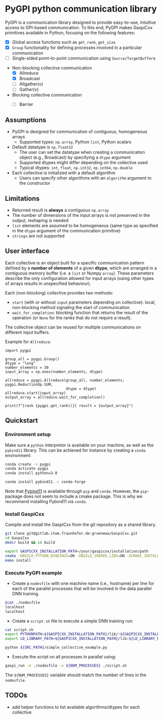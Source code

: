
# PyGPI python communication library

PyGPI is a communication library designed to provide easy-to-use, intuitive access to GPI-based
communication.
To this end, PyGPI makes GaspiCxx primitives available in Python, focusing on the
following features:
* [X] Global access functions such as `get_rank`, `get_size`
* [X] `Group` functionality for defining processes involved in a particular communication
* [ ] Single-sided point-to-point communication using `Source/TargetBuffer`s
* Non-blocking collective communication
  - [X] Allreduce
  - [X] Broadcast
  - [ ] Allgather(v)
  - [ ] Gather(v)
* Blocking collective communication
  - [ ] Barrier


## Assumptions
* PyGPI is designed for communication of contiguous, homogeneous arrays
  * Supported types: `np.array`, Python `list`, Python scalars
* Default datatype is `np.float32`
  * The user can set the datatype when creating a communication object (e.g., Broadcast) by
    specifying a `dtype` argument
  * Supported dtypes might differ depending on the collective used
  * Typical dtypes: `int`, `float`, `np.int32`, `np.int64`, `np.double`
* Each collective is initialized with a default algorithm
  * Users can specify other algorithms with an `algorithm` argument to the constructor

## Limitations

* Returned result is **always** a contiguous `np.array`
* The number of dimensions of the input arrays is not preserved in the output; reshaping is needed
* `list` elements are assumed to be homogeneous (same type as specified in the `dtype` argument of the
  communication primitive)
* `strings` are not supported

## User interface

Each collective is an object built for a specific communication pattern defined by a
**number of elements** of a given **dtype**, which are arranged in a contiguous memory
buffer (i.e. a `list` or Numpy `array`).
These parameters describe the only configuration allowed for input arrays (using other types
of arrays results in unspecified behaviour).

Each (non-blocking) collective provides two methods:
* `start` (with or without `input` parameters depending on collective): local, non-blocking
method signaling the start of communication
* `wait_for_completion`: blocking function that returns the result of the operation
(or `None` for the ranks that do not require a result).

The collective object can be reused for multiple communications on different input buffers.

Example for `Allreduce`:

```
import pygpi

group_all = pygpi.Group()
dtype = "long"
number_elements = 30
input_array = np.ones(number_elements, dtype)

allreduce = pygpi.Allreduce(group_all, number_elements, pygpi.ReductionOp.SUM,
                            dtype = dtype)
allreduce.start(input_array)
output_array = allreduce.wait_for_completion()

print(f"[rank {pygpi.get_rank()}] result = {output_array}")
```

## Quickstart

### Environment setup

Make sure a `python` interpretor is available on your machine, as well as the `pybind11` library.
This can be achieved for instance by creating a `conda` environment:
```bash
conda create -n pygpi
conda activate pygpi
conda install python=3.8

conda install pybind11 -c conda-forge
```

Note that [Pybind11](https://github.com/pybind/pybind11) is available through `pip` and `conda`. However, the `pip`-package does not seem to include a cmake package. This is why we recommend installing Pybind11 via `conda`.


### Install GaspiCxx

Compile and install the GaspiCxx from the git repository as a shared library.

```bash
git clone git@gitlab.itwm.fraunhofer.de:gruenewa/GaspiCxx.git
cd GaspiCxx
mkdir build && cd build

export GASPICXX_INSTALLATION_PATH=/your/gaspicxx/installation/path
cmake -DBUILD_PYTHON_BINDINGS=ON -DBUILD_SHARED_LIBS=ON -DCMAKE_INSTALL_PREFIX=${GASPICXX_INSTALLATION_PATH} ../
make install
```

### Execute PyGPI example

* Create a `nodesfile` with one machine name (i.e., hostname) per line for each of the parallel processes that will be involved in the data parallel DNN training.
```bash
$cat ./nodesfile
localhost
localhost
```

* Create a `script.sh` file to execute a simple DNN training run:
```bash
cat script.sh
export PYTHONPATH=${GASPICXX_INSTALLATION_PATH}/lib/:${GASPICXX_INSTALLATION_PATH}/lib/python
export LD_LIBRARY_PATH=${GASPICXX_INSTALLATION_PATH}/lib:${LD_LIBRARY_PATH}

python ${SRC_PATH}/simple_collective_example.py
```


* Execute the script on all processes in parallel using:
```bash
gaspi_run -m ./nodesfile -n ${NUM_PROCESSES} ./script.sh
```
The `${NUM_PROCESSES}` variable should match the number of lines in the `nodesfile`.


## TODOs
* add helper functions to list available algorithms/dtypes for each collective

